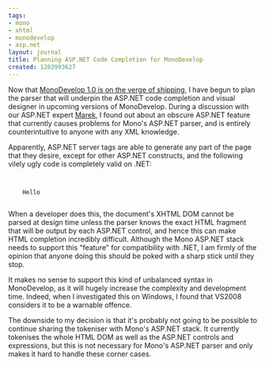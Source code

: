 ```yaml
---
tags:
- mono
- xhtml
- monodevelop
- asp.net
layout: journal
title: Planning ASP.NET Code Completion for MonoDevelop
created: 1203993627
---
```

Now that <a href="http://monodevelop.com/Release_notes_for_MonoDevelop_1.0_Release_Candidate_1">MonoDevelop 1.0 is on the verge of shipping</a>, I have begun to plan the parser that will underpin the ASP.NET code completion and visual designer in upcoming versions of MonoDevelop. During a discussion with our ASP.NET expert <a href="http://grendello.blogspot.com/">Marek</a>, I found out about an obscure ASP.NET feature that currently causes problems for Mono's ASP.NET parser, and is entirely counterintuitive to anyone with any XML knowledge.
<!--break-->
Apparently, ASP.NET server tags are able to generate any part of the page that they desire, except for other ASP.NET constructs, and the following vilely ugly code is completely valid on .NET:

<code type="asp">
<div>
    <asp:Literal id="this_is_stupid" runat="server" Text="<p style='color:red'>" />Hello</ p>
</div>
</code>

When a developer does this, the document's XHTML DOM cannot be parsed at design time unless the parser knows the exact HTML fragment that will be output by each ASP.NET control, and hence this can make HTML completion incredibly difficult. Although the Mono ASP.NET stack needs to support this "feature" for compatibility with .NET, I am firmly of the opinion that anyone doing this should be poked with a sharp stick until they stop. 

It makes no sense to support this kind of unbalanced syntax in MonoDevelop, as it will hugely increase the complexity and development time. Indeed, when I investigated this on Windows, I found that VS2008 considers it to be a warnable offence.

The downside to my decision is that it's probably not going to be possible to continue sharing the tokeniser with Mono's ASP.NET stack. It currently tokenises the whole HTML DOM as well as the ASP.NET controls and expressions, but this is not necessary for Mono's ASP.NET parser and only makes it hard to handle these corner cases.
